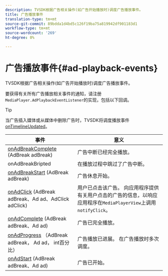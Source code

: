 ```yaml
---
description: TVSDK根据广告相关操作(如广告开始播放时)调度广告播放事件。
title: 广告播放事件
translation-type: tm+mt
source-git-commit: 89bdda1d4bd5c126f19ba75a819942df901183d1
workflow-type: tm+mt
source-wordcount: '269'
ht-degree: 0%

---
```



# 广告播放事件{#ad-playback-events}

TVSDK根据广告相关操作(如广告开始播放时)调度广告播放事件。

要获得有关所有广告播放相关事件的通知，请注册`MediaPlayer.AdPlaybackEventListener`的实现，包括以下回调。

>[!TIP]
>
>当广告插入媒体或从媒体中删除广告时，TVSDK将调度播放事件[onTimelineUpdated](https://help.adobe.com/en_US/primetime/api/psdk/javadoc_1.4/com/adobe/mediacore/MediaPlayer.PlaybackEventListener.html#onTimelineUpdated())。

| 事件 | 意义 |
|---|---|
| [onAdBreakComplete](https://help.adobe.com/en_US/primetime/api/psdk/javadoc_1.4/com/adobe/mediacore/MediaPlayer.AdPlaybackEventListener.html#onAdBreakComplete(com.adobe.mediacore.timeline.advertising.AdBreak)) (AdBreak adBreak) | 广告中断已经完全播放。 |
| onAdBreakBripted | 在播放过程中跳过了广告中断。 |
| [onAdBreakStart](https://help.adobe.com/en_US/primetime/api/psdk/javadoc_1.4/com/adobe/mediacore/MediaPlayer.AdPlaybackEventListener.html#onAdBreakStart(com.adobe.mediacore.timeline.advertising.AdBreak)) (AdBreak adBreak) | 广告休息开始。 |
| [onAdClick](https://help.adobe.com/en_US/primetime/api/psdk/javadoc_1.4/com/adobe/mediacore/MediaPlayer.AdPlaybackEventListener.html#onAdClick(com.adobe.mediacore.timeline.advertising.AdBreak,%20com.adobe.mediacore.timeline.advertising.Ad,%20com.adobe.mediacore.timeline.advertising.AdClick)) (AdBreak adBreak、Ad ad、AdClick adClick) | 用户已点击该广告。 向应用程序提供有关用户点击的广告的信息，以响应应用程序在`MediaPlayerView`上调用`notifyClick`。 |
| [onAdComplete](https://help.adobe.com/en_US/primetime/api/psdk/javadoc_1.4/com/adobe/mediacore/MediaPlayer.AdPlaybackEventListener.html#onAdComplete(com.adobe.mediacore.timeline.advertising.AdBreak)) (AdBreak adBreak、Ad ad) | 广告已完全播放。 |
| [onAdProgress](https://help.adobe.com/en_US/primetime/api/psdk/javadoc_1.4/com/adobe/mediacore/MediaPlayer.AdPlaybackEventListener.html#onAdProgress(com.adobe.mediacore.timeline.advertising.AdBreak,com.adobe.mediacore.timeline.advertising.Ad,%20int)) （AdBreak adBreak， Ad ad， int百分比） | 广告播放已进展。 在广告播放时多次调度。 |
| [onAdStart](https://help.adobe.com/en_US/primetime/api/psdk/javadoc_1.4/com/adobe/mediacore/MediaPlayer.AdPlaybackEventListener.html#onAdStart(com.adobe.mediacore.timeline.advertising.AdBreak,%20com.adobe.mediacore.timeline.advertising.Ad)) (AdBreak adBreak、Ad ad) | 广告已开始。 |